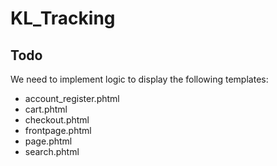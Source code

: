# KL_Tracking

## Todo

We need to implement logic to display the following templates:

- account_register.phtml
- cart.phtml
- checkout.phtml
- frontpage.phtml
- page.phtml
- search.phtml